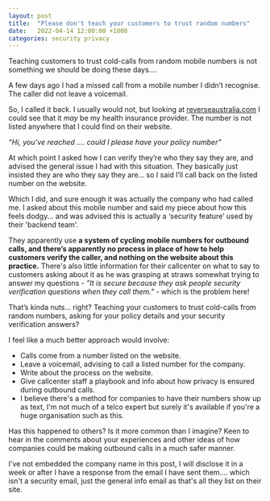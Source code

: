 ```yaml
---
layout: post
title:  "Please don't teach your customers to trust random numbers"
date:   2022-04-14 12:00:00 +1000
categories: security privacy
---
```


Teaching customers to trust cold-calls from random mobile numbers is not something we should be doing these days....

A few days ago I had a missed call from a mobile number I didn’t recognise. The caller did not leave a voicemail.

So, I called it back. I usually would not, but looking at [reverseaustralia.com][reverse] I could see that it _may_ be my health insurance provider. The number is not listed anywhere that I could find on their website.
 
*“Hi, you’ve reached <insurance company name>…. could I please have your policy number”*

At which point I asked how I can verify they’re who they say they are, and advised the general issue I had with this situation. They basically just insisted they are who they say they are… so I said I’ll call back on the listed number on the website.

Which I did, and sure enough it was actually the company who had called me. I asked about this mobile number and said my piece about how this feels dodgy... and was advised this is actually a ‘security feature’ used by their 'backend team'.

They apparently use __a system of cycling mobile numbers for outbound calls, and there’s apparently no process in place of how to help customers verify the caller, and nothing on the website about this practice.__ There's also little information for their callcenter on what to say to customers asking about it as he was grasping at straws somewhat trying to answer my questions - _"It is secure because they ask people security verification questions when they call them."_ - which is the problem here!

That’s kinda nuts… right? Teaching your customers to trust cold-calls from random numbers, asking for your policy details and your security verification answers?

I feel like a much better approach would involve:
 - Calls come from a number listed on the website.
 - Leave a voicemail, advising to call a listed number for the company.
 - Write about the process on the website.
 - Give callcenter staff a playbook and info about how privacy is ensured during outbound calls.
 - I believe there's a method for companies to have their numbers show up as text, I'm not much of a telco expert but surely it's available if you're a huge organisation such as this.


Has this happened to others? Is it more common than I imagine? Keen to hear in the comments about your experiences and other ideas of how companies could be making outbound calls in a much safer manner.


I've not embedded the company name in this post, I will disclose it in a week or after I have a response from the email I have sent them.... which isn't a security email, just the general info email as that's all they list on their site.


[reverse]: https://www.reverseaustralia.com/
